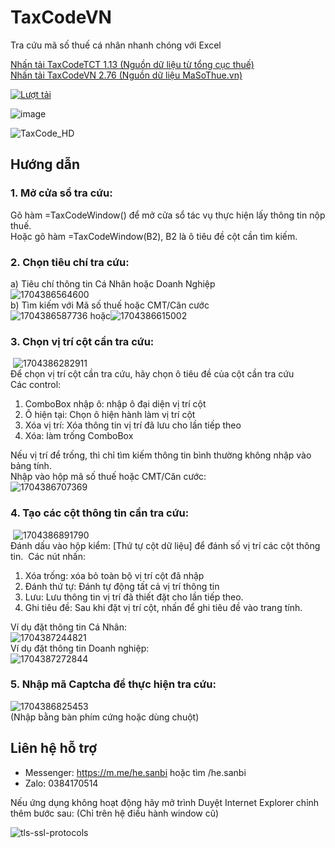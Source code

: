 # TaxCodeVN
 Tra cứu mã số thuế cá nhân nhanh chóng với Excel

[Nhấn tải TaxCodeTCT 1.13 (Nguồn dữ liệu từ tổng cục thuế)](https://github.com/SanbiVN/TaxCodeVN/releases/download/tax_code_tct/TaxCodeTCT_v1.13.zip)\
[Nhấn tải TaxCodeVN 2.76 (Nguồn dữ liệu MaSoThue.vn)](https://github.com/SanbiVN/TaxCodeVN/releases/download/tax_code/TaxCodeVN_v2.76.xlsm)

[![Lượt tải](https://img.shields.io/github/downloads/SanbiVN/TaxCodeVN/total.svg)]()

![image](https://github.com/SanbiVN/TaxCodeVN/assets/58664571/d71f5403-916b-4ff6-9b04-22b2346fad87)


![TaxCode_HD](https://github.com/SanbiVN/TaxCodeVN/assets/58664571/169c5fda-2069-43b0-8756-4cb0115e6d48)

## Hướng dẫn

### 1. Mở cửa sổ tra cứu:

Gõ hàm =TaxCodeWindow() để mở cửa sổ tác vụ thực hiện lấy thông tin nộp thuế.​ \
Hoặc gõ hàm =TaxCodeWindow(B2), B2 là ô tiêu đề cột cần tìm kiếm.​

### 2. Chọn tiêu chí tra cứu:

a) Tiêu chí thông tin Cá Nhân hoặc Doanh Nghiệp​ \
![1704386564600](https://github.com/SanbiVN/TaxCodeVN/assets/58664571/4233ba52-e63c-425c-bf37-9a62deabf7ec) \
b) Tìm kiếm với Mã số thuế hoặc CMT/Căn cước ​\
![1704386587736](https://github.com/SanbiVN/TaxCodeVN/assets/58664571/9d534083-8a85-457c-8797-1e612f9b5d5e) hoặc![1704386615002](https://github.com/SanbiVN/TaxCodeVN/assets/58664571/d116d8d5-1506-487b-9e8c-7a8e20c4ad75)

### 3. Chọn vị trí cột cần tra cứu:
​
![1704386282911](https://github.com/SanbiVN/TaxCodeVN/assets/58664571/4fdb2359-e9a0-41c8-bade-b739683faf83) \
Để chọn vị trí cột cần tra cứu, hãy chọn ô tiêu đề của cột cần tra cứu​ \
Các control:​
1. ComboBox nhập ô: nhập ô đại diện vị trí cột
2. Ô hiện tại: Chọn ô hiện hành làm vị trí cột
3. Xóa vị trí: Xóa thông tin vị trí đã lưu cho lần tiếp theo
4. Xóa: làm trống ComboBox

   
Nếu vị trí để trống, thì chỉ tìm kiếm thông tin bình thường không nhập vào bảng tính.​ \
Nhập vào hộp mã số thuế hoặc CMT/Căn cước:​ \
​![1704386707369](https://github.com/SanbiVN/TaxCodeVN/assets/58664571/53b3a3a6-cd4d-4fc9-bad5-debd3f4c97bd)

### 4. Tạo các cột thông tin cần tra cứu:
​
![1704386891790](https://github.com/SanbiVN/TaxCodeVN/assets/58664571/70f1c456-3c35-46ca-889f-e3c72603032a) \
Đánh dấu vào hộp kiểm: [Thứ tự cột dữ liệu] để đánh số vị trí các cột thông tin.​
​
Các nút nhấn:​
1. Xóa trống: xóa bỏ toàn bộ vị trí cột đã nhập
2. Đánh thứ tự: Đánh tự động tất cả vị trí thông tin
3. Lưu: Lưu thông tin vị trí đã thiết đặt cho lần tiếp theo.
4. Ghi tiêu đề: Sau khi đặt vị trí cột, nhấn để ghi tiêu đề vào trang tính.


Ví dụ đặt thông tin Cá Nhân:\
![1704387244821](https://github.com/SanbiVN/TaxCodeVN/assets/58664571/ad8d9472-2961-471e-8dc0-acb2b1894f6e) \
​
Ví dụ đặt thông tin Doanh nghiệp:​\
![1704387272844](https://github.com/SanbiVN/TaxCodeVN/assets/58664571/0cb03b75-2672-4bf4-8bc3-f7f5d3fb499a)


### 5. Nhập mã Captcha để thực hiện tra cứu:

![1704386825453](https://github.com/SanbiVN/TaxCodeVN/assets/58664571/5b90c051-4489-41f1-a124-953392a8aa86) \
(Nhập bằng bàn phím cứng hoặc dùng chuột)​


## Liên hệ hỗ trợ

- Messenger: https://m.me/he.sanbi hoặc tìm /he.sanbi
- Zalo: 0384170514

Nếu ứng dụng không hoạt động hãy mở trình Duyệt Internet Explorer chỉnh thêm bước sau: (Chỉ trên hệ điều hành window cũ)

![tls-ssl-protocols](https://user-images.githubusercontent.com/58664571/227971175-2dbeffac-12cf-4e80-a87a-da599e5186ed.jpg)
